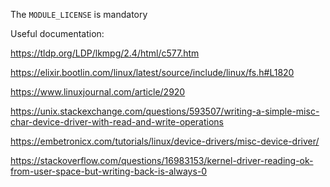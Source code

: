 
The ```MODULE_LICENSE``` is mandatory

Useful documentation:

https://tldp.org/LDP/lkmpg/2.4/html/c577.htm

https://elixir.bootlin.com/linux/latest/source/include/linux/fs.h#L1820

https://www.linuxjournal.com/article/2920

https://unix.stackexchange.com/questions/593507/writing-a-simple-misc-char-device-driver-with-read-and-write-operations

https://embetronicx.com/tutorials/linux/device-drivers/misc-device-driver/

https://stackoverflow.com/questions/16983153/kernel-driver-reading-ok-from-user-space-but-writing-back-is-always-0
